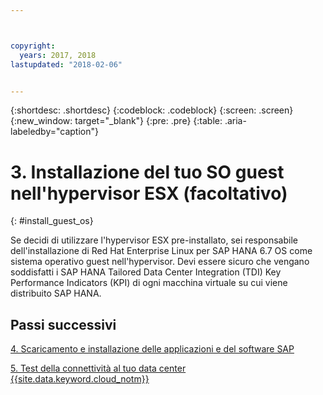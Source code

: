 ```yaml
---



copyright:
  years: 2017, 2018
lastupdated: "2018-02-06"


---
```


{:shortdesc: .shortdesc}
{:codeblock: .codeblock}
{:screen: .screen}
{:new_window: target="_blank"}
{:pre: .pre}
{:table: .aria-labeledby="caption"}

# 3. Installazione del tuo SO guest nell'hypervisor ESX (facoltativo)
{: #install_guest_os}

Se decidi di utilizzare l'hypervisor ESX pre-installato, sei responsabile dell'installazione di Red Hat Enterprise Linux per SAP HANA 6.7 OS come sistema operativo guest nell'hypervisor. Devi essere sicuro che vengano soddisfatti i SAP HANA Tailored Data Center Integration (TDI) Key Performance Indicators (KPI) di ogni macchina virtuale su cui viene distribuito SAP HANA.

## Passi successivi

  [4. Scaricamento e installazione delle applicazioni e del software SAP](/docs/infrastructure/sap-hana/hana-installing-SAP-landscape.html)
  
  [5. Test della connettività al tuo data center {{site.data.keyword.cloud_notm}}](/docs/infrastructure/sap-hana/hana-testing-connectivity.html)

